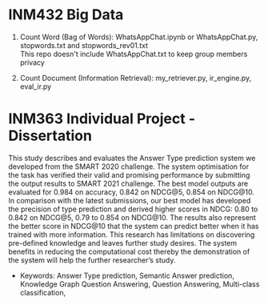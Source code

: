 # INM432 Big Data

1. Count Word (Bag of Words): WhatsAppChat.ipynb or WhatsAppChat.py, stopwords.txt and stopwords_rev01.txt <br />
This repo doesn't include WhatsAppChat.txt to keep group members privacy <br />

2. Count Document (Information Retrieval): my_retriever.py, ir_engine.py, eval_ir.py

# INM363 Individual Project - Dissertation
This study describes and evaluates the Answer Type prediction system we developed from the SMART 2020 challenge. The system optimisation for the task has verified their valid and promising performance by submitting the output results to SMART 2021 challenge. The best model outputs are evaluated for 0.984 on accuracy, 0.842 on NDCG@5, 0.854 on NDCG@10. In comparison with the latest submissions, our best model has developed the precision of type prediction and derived higher scores in NDCG: 0.80 to 0.842 on NDCG@5, 0.79 to 0.854 on NDCG@10. The results also represent the better score in NDCG@10 that the system can predict better when it has trained with more information. This research has limitations on discovering pre-defined knowledge and leaves further study desires. The system benefits in reducing the computational cost thereby the demonstration of the system will help the further researcher’s study.
- Keywords: Answer Type prediction, Semantic Answer prediction, Knowledge Graph Question Answering, Question Answering, Multi-class classification,
